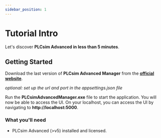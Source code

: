 ```yaml
---
sidebar_position: 1
---
```


# Tutorial Intro

Let's discover **PLCsim Advanced in less than 5 minutes**.

## Getting Started

Download the last version of **PLCsim Advanced Manager** from the **[official website](https://github.com/jasperdekeuk/PLCsim-Advanced-Manager/releases)**.

*optional: set up the url and port in the appsettings.json file*

Run the **PLCsimAdvancedManager.exe** file to start the application. You will now be able to access the UI. On your localhost, you can access the UI by navigating to **http://localhost:5000**.

### What you'll need

- PLCsim Advanced (>v5) installed and licensed.


